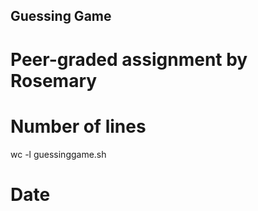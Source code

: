 ## Guessing Game

# Peer-graded assignment by Rosemary

# Number of lines

wc -l guessinggame.sh 

# Date
